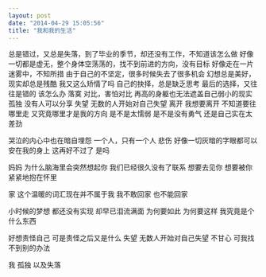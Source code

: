 ```yaml
---
layout: post
date: "2014-04-29 15:05:56"
title: "我和我的生活"
---
```


总是错过，又总是失落，到了毕业的季节，却还没有工作，不知道该怎么做
好像一切都是虚无，整个身体空荡荡的，找不到前进的方向，没有目标
好像走在一片迷雾中，不知所措
由于自己的不坚定，很多时候失去了很多机会
幻想总是美好，现实却总是残酷
我又这么矫情了吗
自己的抉择，总是缺乏思考
最后的选择，又往往是错的
该怎么办
落寞
对比，害怕对比
再高的身躯也无法遮盖自己弱小的现实
孤独
没有人可以分享
失望
无数的人开始对自己失望
离开
我想要离开
不知道要往哪里走
又究竟哪里才是我的方向
是不是太懦弱
是不是没有勇气
还是自己实在太差劲

哭泣的内心中也在暗自埋怨
一个人，只有一个人
悲伤
好像一切灰暗的字眼都可以安在我的身上
这再好不过了
是吗

妈妈
为什么脑海里会突然想起你
我们已经很久没有了联系
想要去见你
想要被你紧紧地抱在怀里

家
这个温暖的词汇现在并不属于我
我不敢回家
也不能回家

小时候的梦想
都还没有实现
却早已泪流满面
为何要如此
为何要这样
我究竟是个什么东西

好想责怪自己
可是责怪之后又是什么
失望
无数人开始对自己失望
不甘心
可我找不到别的办法

我
孤独
以及失落